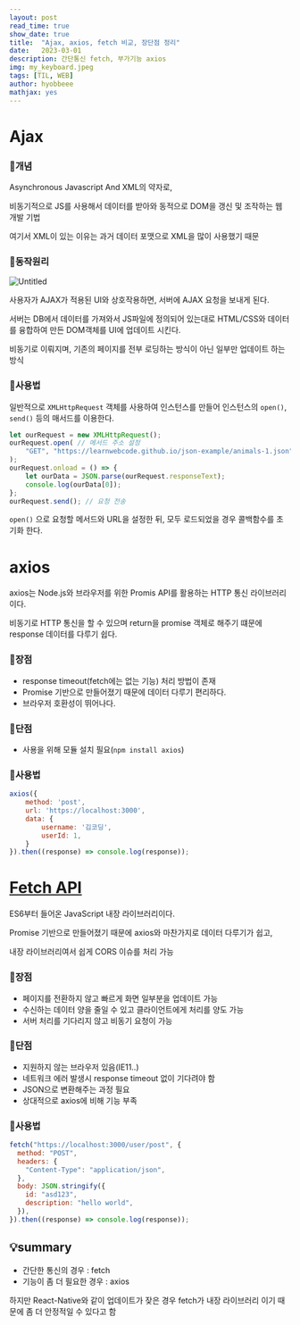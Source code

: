 ```yaml
---
layout: post
read_time: true
show_date: true
title:  "Ajax, axios, fetch 비교, 장단점 정리"
date:   2023-03-01
description: 간단통신 fetch, 부가기능 axios
img: my_keyboard.jpeg
tags: [TIL, WEB]
author: hyobbeee
mathjax: yes
---
```

# Ajax

### 📍개념

Asynchronous Javascript And XML의 약자로, 

비동기적으로 JS를 사용해서 데이터를 받아와 동적으로 DOM을 갱신 및 조작하는 웹 개발 기법

여기서 XML이 있는 이유는 과거 데이터 포맷으로 XML을 많이 사용했기 때문

### 📍동작원리

![Untitled](https://s3-us-west-2.amazonaws.com/secure.notion-static.com/9af90128-231d-43b4-a4a2-10ba4df3ad04/Untitled.png)

사용자가 AJAX가 적용된 UI와 상호작용하면, 서버에 AJAX 요청을 보내게 된다. 

서버는 DB에서 데이터를 가져와서 JS파일에 정의되어 있는대로 HTML/CSS와 데이터를 융합하여 만든 DOM객체를 UI에 업데이트 시킨다.

비동기로 이뤄지며, 기존의 페이지를 전부 로딩하는 방식이 아닌 일부만 업데이트 하는 방식

### 📍사용법

일반적으로 `XMLHttpRequest` 객체를 사용하여 인스턴스를 만들어 인스턴스의 `open()`, `send()` 등의 매서드를 이용한다.

```jsx
let ourRequest = new XMLHttpRequest();
ourRequest.open( // 메서드 주소 설정
	"GET", "https://learnwebcode.github.io/json-example/animals-1.json"
);
ourRequest.onload = () => {
	let ourData = JSON.parse(ourRequest.responseText);
	console.log(ourData[0]);
};
ourRequest.send(); // 요청 전송
```

`open()` 으로 요청할 메서드와 URL을 설정한 뒤, 모두 로드되었을 경우 콜백함수를 초기화 한다.

# axios

axios는 Node.js와 브라우저를 위한 Promis API를 활용하는 HTTP 통신 라이브러리이다.

비동기로 HTTP 통신을 할 수 있으며 return을 promise 객체로 해주기 떄문에 response 데이터를 다루기 쉽다.

### 🔹장점

- response timeout(fetch에는 없는 기능) 처리 방법이 존재
- Promise 기반으로 만들어졌기 때문에 데이터 다루기 편리하다.
- 브라우저 호환성이 뛰어나다.

### 🔸단점

- 사용을 위해 모듈 설치 필요(`npm install axios`)

### 📍사용법

```jsx
axios({
	method: 'post',
	url: 'https://localhost:3000',
	data: {
		username: '김코딩',
		userId: 1,
	}
}).then((response) => console.log(response));
```

# [Fetch API](https://www.notion.so/fetch-0d4882b30dd24b019bb9a03d8d2585fd)

ES6부터 들어온 JavaScript 내장 라이브러리이다.

Promise 기반으로 만들어졌기 때문에 axios와 마찬가지로 데이터 다루기가 쉽고,

내장 라이브러리여서 쉽게 CORS 이슈를 처리 가능

### 🔹장점

- 페이지를 전환하지 않고 빠르게 화면 일부분을 업데이트 가능
- 수신하는 데이터 양을 줄일 수 있고 클라이언트에게 처리를 양도 가능
- 서버 처리를 기다리지 않고 비동기 요청이 가능

### 🔸단점

- 지원하지 않는 브라우저 있음(IE11..)
- 네트워크 에러 발생시 response timeout 없이 기다려야 함
- JSON으로 변환해주는 과정 필요
- 상대적으로 axios에 비해 기능 부족

### 📍사용법

```jsx
fetch("https://localhost:3000/user/post", {
  method: "POST",
  headers: {
    "Content-Type": "application/json",
  },
  body: JSON.stringify({
    id: "asd123",
    description: "hello world",
  }),
}).then((response) => console.log(response));
```

## 💡summary

- 간단한 통신의 경우 : fetch
- 기능이 좀 더 필요한 경우 : axios

하지만 React-Native와 같이 업데이트가 잦은 경우 fetch가 내장 라이브러리 이기 때문에 좀 더 안정적일 수 있다고 함